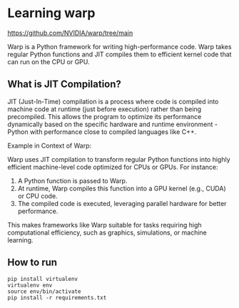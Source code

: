 # Learning warp
https://github.com/NVIDIA/warp/tree/main


Warp is a Python framework for writing high-performance code. Warp takes regular Python functions and JIT compiles them to efficient kernel code that can run on the CPU or GPU.

## What is JIT Compilation?

JIT (Just-In-Time) compilation is a process where code is compiled into machine code at runtime (just before execution) rather than being precompiled. This allows the program to optimize its performance dynamically based on the specific hardware and runtime environment - Python with performance close to compiled languages like C++.

Example in Context of Warp:

Warp uses JIT compilation to transform regular Python functions into highly efficient machine-level code optimized for CPUs or GPUs. For instance:

1. A Python function is passed to Warp.
2. At runtime, Warp compiles this function into a GPU kernel (e.g., CUDA) or CPU code.
3. The compiled code is executed, leveraging parallel hardware for better performance.

This makes frameworks like Warp suitable for tasks requiring high computational efficiency, such as graphics, simulations, or machine learning.

## How to run

```
pip install virtualenv
virtualenv env
source env/bin/activate
pip install -r requirements.txt
```

